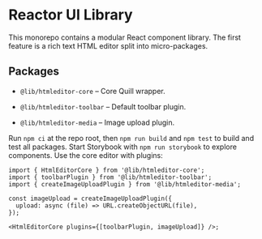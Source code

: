 # Reactor UI Library

This monorepo contains a modular React component library. The first feature is a rich text HTML editor split into micro-packages.

## Packages

- `@lib/htmleditor-core` – Core Quill wrapper.
- `@lib/htmleditor-toolbar` – Default toolbar plugin.

- `@lib/htmleditor-media` – Image upload plugin.

Run `npm ci` at the repo root, then `npm run build` and `npm test` to build and test all packages. Start Storybook with `npm run storybook` to explore components. Use the core editor with plugins:

```tsx
import { HtmlEditorCore } from '@lib/htmleditor-core';
import { toolbarPlugin } from '@lib/htmleditor-toolbar';
import { createImageUploadPlugin } from '@lib/htmleditor-media';

const imageUpload = createImageUploadPlugin({
  upload: async (file) => URL.createObjectURL(file),
});

<HtmlEditorCore plugins={[toolbarPlugin, imageUpload]} />;
```
